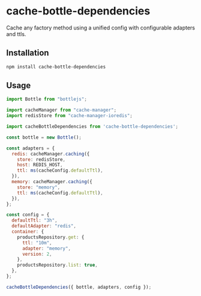 # cache-bottle-dependencies

Cache any factory method using a unified config with configurable adapters and ttls.

## Installation

```bash
npm install cache-bottle-dependencies
```

## Usage

```javascript
import Bottle from "bottlejs";

import cacheManager from "cache-manager";
import redisStore from "cache-manager-ioredis";

import cacheBottleDependencies from 'cache-bottle-dependencies';

const bottle = new Bottle();

const adapters = {
  redis: cacheManager.caching({
    store: redisStore,
    host: REDIS_HOST,
    ttl: ms(cacheConfig.defaultTtl),
  }),
  memory: cacheManager.caching({
    store: "memory",
    ttl: ms(cacheConfig.defaultTtl),
  }),
};

const config = {
  defaultTtl: "3h",
  defaultAdapter: "redis",
  container: {
    productsRepository.get: {
      ttl: "10m",
      adapter: "memory",
      version: 2,
    },
    productsRepository.list: true,
  },
};

cacheBottleDependencies({ bottle, adapters, config });
```
